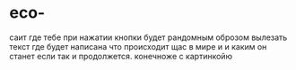 # eco-

саит где тебе при нажатии кнопки будет рандомным оброзом вылезать текст где будет написана что происходит щас в мире и и каким он станет если так и продолжется. конечноже с картинкойю
